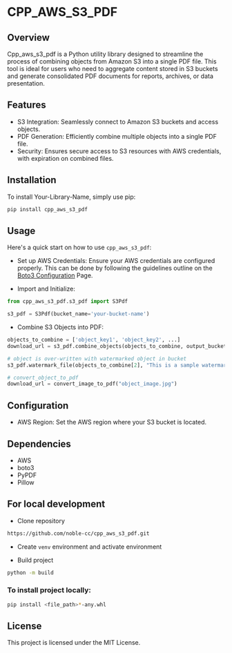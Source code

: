 # CPP_AWS_S3_PDF

## Overview

Cpp_aws_s3_pdf is a Python utility library designed to streamline the process of combining objects from Amazon S3 into a
single
PDF file.
This tool is ideal for users who need to aggregate content stored in S3 buckets and generate consolidated PDF documents
for reports, archives, or data presentation.

## Features

- S3 Integration: Seamlessly connect to Amazon S3 buckets and access objects.
- PDF Generation: Efficiently combine multiple objects into a single PDF file.
- Security: Ensures secure access to S3 resources with AWS credentials, with expiration on combined files.

## Installation

To install Your-Library-Name, simply use pip:

```bash
pip install cpp_aws_s3_pdf
```

## Usage

Here's a quick start on how to use `cpp_aws_s3_pdf`:

- Set up AWS Credentials: Ensure your AWS credentials are configured properly.
  This can be done by following the guidelines outline on
  the [Boto3 Configuration](https://boto3.amazonaws.com/v1/documentation/api/latest/guide/quickstart.html#configuration)
  Page.

- Import and Initialize:

```python
from cpp_aws_s3_pdf.s3_pdf import S3Pdf

s3_pdf = S3Pdf(bucket_name='your-bucket-name')
```

- Combine S3 Objects into PDF:

```python
objects_to_combine = ['object_key1', 'object_key2', ...]
download_url = s3_pdf.combine_objects(objects_to_combine, output_bucket_name='my_combine_bucket')

# object is over-written with watermarked object in bucket
s3_pdf.watermark_file(objects_to_combine[2], "This is a sample watermark.")

# convert_object_to_pdf
download_url = convert_image_to_pdf("object_image.jpg")
```

## Configuration

- AWS Region: Set the AWS region where your S3 bucket is located.

## Dependencies

- AWS
- boto3
- PyPDF
- Pillow

## For local development

- Clone repository

```bash
https://github.com/noble-cc/cpp_aws_s3_pdf.git
```

- Create `venv` environment and activate environment

- Build project

```bash
python -m build
```

### To install project locally:
```bash
pip install <file_path>*-any.whl
```

## License

This project is licensed under the MIT License.

